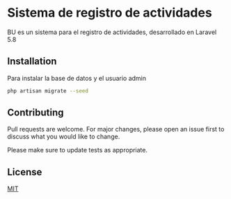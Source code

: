 # Sistema de registro de actividades

BU es un sistema para el registro de actividades, desarrollado en Laravel 5.8

## Installation

Para instalar la base de datos y el usuario admin

```bash
php artisan migrate --seed
```

## Contributing
Pull requests are welcome. For major changes, please open an issue first to discuss what you would like to change.

Please make sure to update tests as appropriate.

## License
[MIT](https://choosealicense.com/licenses/mit/)
